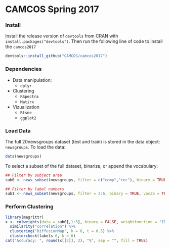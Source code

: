 # CAMCOS Spring 2017

### Install

Install the release version of `devtools` from CRAN with `install.packages("devtools")`. 
Then run the following line of code to install the `camcos2017`

```R
devtools::install_github("CAMCOS/camcos2017")
```

### Dependencies

* Data manipulation:
    * `dplyr`
* Clustering
    * `RSpectra`
    * `Matirx`
* Vizualization
    * `Rtsne`
    * `ggplot2`

### Load Data

The full 20newsgroups dataset (test and train) is stored in the data object: `newsgroups`. To load the data:

```R
data(newsgroups)
```

To select a subset of the full dataset, binarize, or append the vocabulary:

```R
## Filter by subject area
sub0 <- news_subset(newsgroups, filter = c("comp","rec"), binary = TRUE, vocab = TRUE)

## Filter by label numbers
sub1 <- news_subset(newsgroups, filter = 2:6, binary = TRUE, vocab = TRUE)
```

### Perform Clustering

```R
library(magrittr)
x <- colweights(data = sub0[,1:3], binary = FALSE, weightfunction = "IDF") %>%
  similarity("correlation") %>%
  clustering("DiffusionMap", k = 6, t = 0.5) %>%
  clustercheck(labels.6, k = 6)
cat("Accuracy: ", round(x[[3]], 2), "%", sep = "", fill = TRUE)
```
